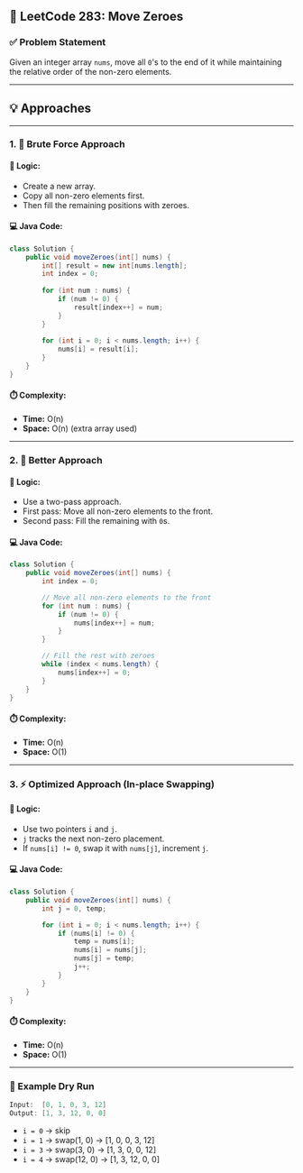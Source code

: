 ## 🔄 LeetCode 283: Move Zeroes

### ✅ Problem Statement
Given an integer array `nums`, move all `0`'s to the end of it while maintaining the relative order of the non-zero elements.

---

## 💡 Approaches

---

### 1. 🔨 Brute Force Approach

#### 🧠 Logic:
- Create a new array.
- Copy all non-zero elements first.
- Then fill the remaining positions with zeroes.

#### 💻 Java Code:
```java
class Solution {
    public void moveZeroes(int[] nums) {
        int[] result = new int[nums.length];
        int index = 0;
        
        for (int num : nums) {
            if (num != 0) {
                result[index++] = num;
            }
        }
        
        for (int i = 0; i < nums.length; i++) {
            nums[i] = result[i];
        }
    }
}
```

#### ⏱️ Complexity:
- **Time:** O(n)
- **Space:** O(n) (extra array used)

---

### 2. 🔧 Better Approach

#### 🧠 Logic:
- Use a two-pass approach.
- First pass: Move all non-zero elements to the front.
- Second pass: Fill the remaining with `0`s.

#### 💻 Java Code:
```java
class Solution {
    public void moveZeroes(int[] nums) {
        int index = 0;

        // Move all non-zero elements to the front
        for (int num : nums) {
            if (num != 0) {
                nums[index++] = num;
            }
        }

        // Fill the rest with zeroes
        while (index < nums.length) {
            nums[index++] = 0;
        }
    }
}
```

#### ⏱️ Complexity:
- **Time:** O(n)
- **Space:** O(1)

---

### 3. ⚡ Optimized Approach (In-place Swapping)

#### 🧠 Logic:
- Use two pointers `i` and `j`.
- `j` tracks the next non-zero placement.
- If `nums[i] != 0`, swap it with `nums[j]`, increment `j`.

#### 💻 Java Code:
```java
class Solution {
    public void moveZeroes(int[] nums) {
        int j = 0, temp;

        for (int i = 0; i < nums.length; i++) {
            if (nums[i] != 0) {
                temp = nums[i];
                nums[i] = nums[j];
                nums[j] = temp;
                j++;
            }
        }
    }
}
```

#### ⏱️ Complexity:
- **Time:** O(n)
- **Space:** O(1)

---

### 🧪 Example Dry Run

```java
Input:  [0, 1, 0, 3, 12]
Output: [1, 3, 12, 0, 0]
```

- `i = 0` → skip  
- `i = 1` → swap(1, 0) → [1, 0, 0, 3, 12]  
- `i = 3` → swap(3, 0) → [1, 3, 0, 0, 12]  
- `i = 4` → swap(12, 0) → [1, 3, 12, 0, 0]
